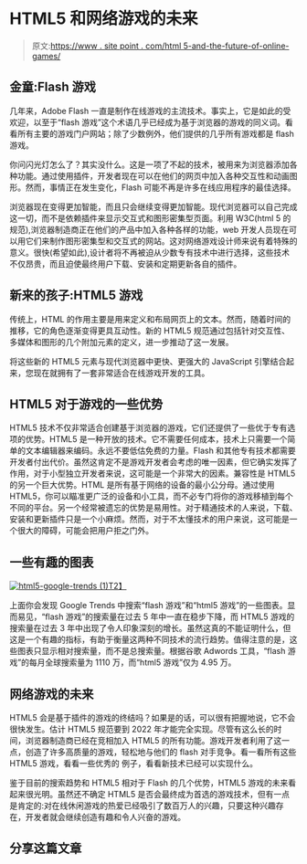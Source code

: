 # HTML5 和网络游戏的未来

> 原文:[https://www . site point . com/html 5-and-the-future-of-online-games/](https://www.sitepoint.com/html5-and-the-future-of-online-games/)

## 金童:Flash 游戏

几年来，Adobe Flash 一直是制作在线游戏的主流技术。事实上，它是如此的受欢迎，以至于“flash 游戏”这个术语几乎已经成为基于浏览器的游戏的同义词。看看所有主要的游戏门户网站；除了少数例外，他们提供的几乎所有游戏都是 flash 游戏。

你问闪光灯怎么了？其实没什么。这是一项了不起的技术，被用来为浏览器添加各种功能。通过使用插件，开发者现在可以在他们的网页中加入各种交互性和动画图形。然而，事情正在发生变化，Flash 可能不再是许多在线应用程序的最佳选择。

浏览器现在变得更加智能，而且只会继续变得更加智能。现代浏览器可以自己完成这一切，而不是依赖插件来显示交互式和图形密集型页面。利用 W3C(html 5 的规范),浏览器制造商正在他们的产品中加入各种各样的功能，web 开发人员现在可以用它们来制作图形密集型和交互式的网站。这对网络游戏设计师来说有着特殊的意义。很快(希望如此),设计者将不再被迫从少数专有技术中进行选择，这些技术不仅昂贵，而且迫使最终用户下载、安装和定期更新各自的插件。

## 新来的孩子:HTML5 游戏

传统上，HTML 的作用主要是用来定义和布局网页上的文本。然而，随着时间的推移，它的角色逐渐变得更具互动性。新的 HTML5 规范通过包括针对交互性、多媒体和图形的几个附加元素的定义，进一步推动了这一发展。

将这些新的 HTML5 元素与现代浏览器中更快、更强大的 JavaScript 引擎结合起来，您现在就拥有了一套非常适合在线游戏开发的工具。

## HTML5 对于游戏的一些优势

HTML5 技术不仅非常适合创建基于浏览器的游戏，它们还提供了一些优于专有选项的优势。HTML5 是一种开放的技术。它不需要任何成本，技术上只需要一个简单的文本编辑器来编码。永远不要低估免费的力量。Flash 和其他专有技术都需要开发者付出代价。虽然这肯定不是游戏开发者会考虑的唯一因素，但它确实发挥了作用，对于小型独立开发者来说，这可能是一个非常大的因素。兼容性是 HTML5 的另一个巨大优势。HTML 是所有基于网络的设备的最小公分母。通过使用 HTML5，你可以瞄准更广泛的设备和小工具，而不必专门将你的游戏移植到每个不同的平台。另一个经常被遗忘的优势是易用性。对于精通技术的人来说，下载、安装和更新插件只是一个小麻烦。然而，对于不太懂技术的用户来说，这可能是一个很大的障碍，可能会把用户拒之门外。

## 一些有趣的图表

[![](../Images/450bd40342142609bdbaa539bdde7c68.png "html5-google-trends (1)")T2】](https://www.sitepoint.com/wp-content/uploads/2012/05/html5-google-trends-1.png)

上面你会发现 Google Trends 中搜索“flash 游戏”和“html5 游戏”的一些图表。显而易见，“flash 游戏”的搜索量在过去 5 年中一直在稳步下降，而 HTML5 游戏的搜索量在过去 3 年中出现了令人印象深刻的增长。虽然这真的不能证明什么，但这是一个有趣的指标，有助于衡量这两种不同技术的流行趋势。值得注意的是，这些图表只显示相对搜索量，而不是总搜索量。根据谷歌 Adwords 工具，“flash 游戏”的每月全球搜索量为 1110 万，而“html5 游戏”仅为 4.95 万。

## 网络游戏的未来

HTML5 会是基于插件的游戏的终结吗？如果是的话，可以很有把握地说，它不会很快发生。估计 HTML5 规范要到 2022 年才能完全实现。尽管有这么长的时间，浏览器制造商已经在竞相加入 HTML5 的所有功能。游戏开发者利用了这一点，创造了许多高质量的游戏，轻松地与他们的 flash 对手竞争。看一看所有这些 HTML5 游戏，看看一些优秀的
例子，看看新技术已经可以实现什么。

鉴于目前的搜索趋势和 HTML5 相对于 Flash 的几个优势，HTML5 游戏的未来看起来很光明。虽然还不确定 HTML5 是否会最终成为首选的游戏技术，但有一点是肯定的:对在线休闲游戏的热爱已经吸引了数百万人的兴趣，只要这种兴趣存在，开发者就会继续创造有趣和令人兴奋的游戏。

## 分享这篇文章